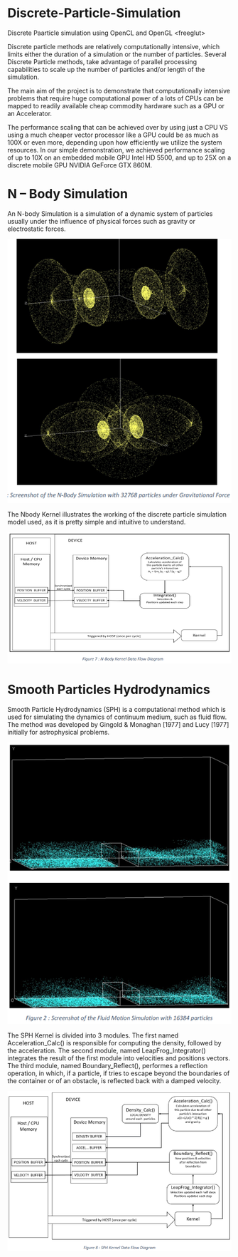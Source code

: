 # Discrete-Particle-Simulation
Discrete Paarticle simulation using OpenCL and OpenGL &lt;freeglut>



Discrete particle methods are relatively computationally intensive, which
limits either the duration of a simulation or the number of particles. Several
Discrete Particle methods, take advantage of parallel processing capabilities to
scale up the number of particles and/or length of the simulation.

The main aim of the project is to demonstrate that computationally intensive
problems that require huge computational power of a lots of CPUs can be
mapped to readily available cheap commodity hardware such as a GPU or an
Accelerator.

The performance scaling that can be achieved over by using just a CPU VS
using a much cheaper vector processor like a GPU could be as much as 100X
or even more, depending upon how efficiently we utilize the system resources.
In our simple demonstration, we achieved performance scaling of up to 10X
on an embedded mobile GPU Intel HD 5500, and up to 25X on a discrete mobile
GPU NVIDIA GeForce GTX 860M.


# N – Body Simulation
An N-body Simulation is a simulation of a dynamic system of particles
usually under the influence of physical forces such as gravity or electrostatic
forces.

![N-Body Simulation Image](https://github.com/arpytanshu/Discrete-Particle-Simulation/blob/master/nbody-simulation-image.png)

The Nbody Kernel illustrates the working of the discrete particle simulation model used, as it is pretty simple and intuitive to understand.

![N-Body Kernel DFD](https://github.com/arpytanshu/Discrete-Particle-Simulation/blob/master/nbody-kernel.png)


# Smooth Particles Hydrodynamics
Smooth Particle Hydrodynamics (SPH) is a computational method which is
used for simulating the dynamics of continuum medium, such as fluid flow.
The method was developed by Gingold & Monaghan [1977] and Lucy [1977]
initially for astrophysical problems. 

![SPH Simulation Image](https://github.com/arpytanshu/Discrete-Particle-Simulation/blob/master/sph-simulation-image.png)

The SPH Kernel is divided into 3 modules.
The first named Acceleration_Calc() is responsible for computing the
density, followed by the acceleration. The second module, named
LeapFrog_Integrator() integrates the result of the first module into
velocities and positions vectors. The third module, named
Boundary_Reflect(), performes a reflection operation, in which, if a
particle, if tries to escape beyond the boundaries of the container or of
an obstacle, is reflected back with a damped velocity.

![SPH Kernel DFD](https://github.com/arpytanshu/Discrete-Particle-Simulation/blob/master/sph-kernel.png)

